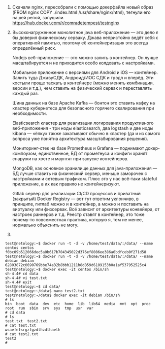 1. Скачали nginx, пересобрали с помощью докерфайла новый образ (FROM nginx COPY ./index.html /usr/share/nginx/html), тегнули его нашей репой, запушили.
https://hub.docker.com/r/comradetempest/testnginx

2.
    Высоконагруженное монолитное java веб-приложение — это дело я бы доверил физическому серваку. Джава непристойно ведёт себя с оперативной памятью,
    поэтому её контейнеризация это всегда определённый риск.
    
    Nodejs веб-приложение — это можно залить в контейнер. Он лучше масштабируется и не приходится особо колдовать с настройками.
    
    Мобильное приложение c версиями для Android и iOS — контейнер. Залить туда ДжавуСДК, Андроид/ИОС СДК и грэдл и вперёд. Эти костыли проще таскать
    в контейнере (можно менять комбинации. версии и т.д.), чем ставить на физический сервак и переставлять каждый раз.
    
    Шина данных на базе Apache Kafka — бонтон это ставить кафку на кластер кубернетеса для безопасного горячего скалирования при необходимости.
    
    Elasticsearch кластер для реализации логирования продуктивного веб-приложения - три ноды elasticsearch, два logstash и две ноды kibana — «ёлку»
    также закатывают обычно в кластер (да и из самого вопроса уже понятна архитектура масштабирования решения).
    
    Мониторинг-стек на базе Prometheus и Grafana — поднимают докер-компоузом, единственное, БД от прометеуса и конфиги хранят снаружи на хосте 
    и маунтят при запуске контейнеров.
    
    MongoDB, как основное хранилище данных для java-приложения — БД лучше ставить на физический сервер, меньше заморочек с настройками и сетевым трафиком.
    Плюс это у нас всё-таки stateful приложение, а их как правило не контейнеризуют.
    
    Gitlab сервер для реализации CI/CD процессов и приватный (закрытый) Docker Registry — вот тут ответим уклончиво, в принципе, гитлаб можно и в контейнер,
    а можно и поставить на виртуалку или физсервак. Всё зависит от архитектуры конвейера, от настроек раннеров и т.д. Реестр ставят в контейнер, это
    тоже почему-то повсеместная практика, которую я, тем не менее, нормально объяснить не могу.
    
3.
```text
test@netology:~$ docker run -t -d -v /home/test/data/:/data/ --name centos centos
f0bc09b512066dec5a0b617b704345022d376ef8086ee386a0bdfceb0f271d58
test@netology:~$ docker run -t -d -v /home/test/data/:/data/ --name debian debian
62803872c0690769bbe74a32b8bbb1211b8d859d6109153b0a1af537952525c4
test@netology:~$ docker exec -it centos /bin/sh
sh-4.4# cd data
sh-4.4# vi test.txt
sh-4.4# exit
test@netology:~$ cd data/
test@netology:~/data$ nano test2.txt
test@netology:~/data$ docker exec -it debian /bin/sh
# ls
bin  boot  data  dev  etc  home  lib  lib64  media  mnt  opt  proc  root  run  sbin  srv  sys  tmp  usr  var
# cd data
# ls
test.txt  test2.txt
# cat test.txt
wsaefefsrgzfgzdthzdthaeth
# cat test2.txt
test2
#
```

